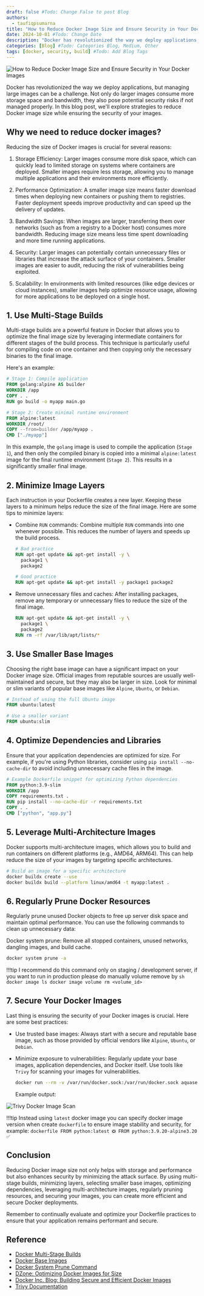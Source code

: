 ```yaml
---
draft: false #Todo: Change False to post Blog
authors: 
  - taufiqpsumarna
title: "How to Reduce Docker Image Size and Ensure Security in Your Docker Images" #Todo: Add Blog Title
date: 2024-10-01 #Todo: Change Date
description: "Docker has revolutionized the way we deploy applications, but managing large images can be a challenge." #Todo: Add Short Description / Subtitle
categories: [Blog] #Todo: Categories Blog, Medium, Other
tags: [docker, security, build] #Todo: Add Blog Tags
---
```


![How to Reduce Docker Image Size and Ensure Security in Your Docker Images](/assets/images/how-reduce-docker-image-size.png)

Docker has revolutionized the way we deploy applications, but managing large images can be a challenge. Not only do larger images consume more storage space and bandwidth, they also pose potential security risks if not managed properly. In this blog post, we'll explore strategies to reduce Docker image size while ensuring the security of your images.

## Why we need to reduce docker images?
 Reducing the size of Docker images is crucial for several reasons:

1. Storage Efficiency: Larger images consume more disk space, which can quickly lead to limited storage on systems where containers are deployed. Smaller images require less storage, allowing you to manage multiple applications and their environments more efficiently.

2. Performance Optimization: A smaller image size means faster download times when deploying new containers or pushing them to registries. Faster deployment speeds improve productivity and can speed up the delivery of updates.

3. Bandwidth Savings: When images are larger, transferring them over networks (such as from a registry to a Docker host) consumes more bandwidth. Reducing image size means less time spent downloading and more time running applications.

4. Security: Larger images can potentially contain unnecessary files or libraries that increase the attack surface of your containers. Smaller images are easier to audit, reducing the risk of vulnerabilities being exploited.

5. Scalability: In environments with limited resources (like edge devices or cloud instances), smaller images help optimize resource usage, allowing for more applications to be deployed on a single host.

## 1. Use Multi-Stage Builds
Multi-stage builds are a powerful feature in Docker that allows you to optimize the final image size by leveraging intermediate containers for different stages of the build process. This technique is particularly useful for compiling code on one container and then copying only the necessary binaries to the final image.

Here's an example:

```Dockerfile
# Stage 1: Compile application
FROM golang:alpine AS builder
WORKDIR /app
COPY . .
RUN go build -o myapp main.go

# Stage 2: Create minimal runtime environment
FROM alpine:latest
WORKDIR /root/
COPY --from=builder /app/myapp .
CMD ["./myapp"]
```

In this example, the `golang` image is used to compile the application (`Stage 1`), and then only the compiled binary is copied into a minimal `alpine:latest` image for the final runtime environment (`Stage 2`). This results in a significantly smaller final image.

## 2. Minimize Image Layers
Each instruction in your Dockerfile creates a new layer. Keeping these layers to a minimum helps reduce the size of the final image. Here are some tips to minimize layers:

- Combine `RUN` commands: Combine multiple `RUN` commands into one whenever possible. This reduces the number of layers and speeds up the build process.
  
  ```Dockerfile
  # Bad practice
  RUN apt-get update && apt-get install -y \
    package1 \
    package2
  
  # Good practice
  RUN apt-get update && apt-get install -y package1 package2
  ```

- Remove unnecessary files and caches: After installing packages, remove any temporary or unnecessary files to reduce the size of the final image.

  ```Dockerfile
  RUN apt-get update && apt-get install -y \
    package1 \
    package2
  RUN rm -rf /var/lib/apt/lists/*
  ```

## 3. Use Smaller Base Images
Choosing the right base image can have a significant impact on your Docker image size. Official images from reputable sources are usually well-maintained and secure, but they may also be larger in size. Look for minimal or slim variants of popular base images like `Alpine`, `Ubuntu`, or `Debian`.

```Dockerfile
# Instead of using the full Ubuntu image
FROM ubuntu:latest

# Use a smaller variant
FROM ubuntu:slim
```

## 4. Optimize Dependencies and Libraries
Ensure that your application dependencies are optimized for size. For example, if you're using Python libraries, consider using `pip install --no-cache-dir` to avoid including unnecessary cache files in the image.

```Dockerfile
# Example Dockerfile snippet for optimizing Python dependencies
FROM python:3.9-slim
WORKDIR /app
COPY requirements.txt .
RUN pip install --no-cache-dir -r requirements.txt
COPY . .
CMD ["python", "app.py"]
```

## 5. Leverage Multi-Architecture Images
Docker supports multi-architecture images, which allows you to build and run containers on different platforms (e.g., AMD64, ARM64). This can help reduce the size of your images by targeting specific architectures.

```sh
# Build an image for a specific architecture
docker buildx create --use
docker buildx build --platform linux/amd64 -t myapp:latest .
```

## 6. Regularly Prune Docker Resources
Regularly prune unused Docker objects to free up server disk space and maintain optimal performance. You can use the following commands to clean up unnecessary data:

Docker system prune: Remove all stopped containers, unused networks, dangling images, and build cache. 
  
  ```sh
  docker system prune -a
  ```

!!!tip
    I recommend do this command only on staging / development server, if you want to run in production please do manually volume remove by
    ```sh
    docker image ls
    docker image volume rm <volume_id>
    ```

## 7. Secure Your Docker Images
Last thing is ensuring the security of your Docker images is crucial. Here are some best practices:

- Use trusted base images: Always start with a secure and reputable base image, such as those provided by official vendors like `Alpine`, `Ubuntu`, or `Debian`.

- Minimize exposure to vulnerabilities: Regularly update your base images, application dependencies, and Docker itself. Use tools like `Trivy` for scanning your images for vulnerabilities.

  ```sh
  docker run --rm -v /var/run/docker.sock:/var/run/docker.sock aquasec/trivy:latest image --severity CRITICAL,HIGH <image_name>
  ```
  Example output:

![Trivy Docker Image Scan](/assets/images/trivy-scan-output.png)

!!!tip
    Instead using `latest` docker image you can specify docker image version when create `dockerfile` to ensure image stability and security, for example:
    ```dockerfile
    FROM python:latest ❎
    FROM python:3.9.20-alpine3.20 ✅
    ```

## Conclusion
Reducing Docker image size not only helps with storage and performance but also enhances security by minimizing the attack surface. By using multi-stage builds, minimizing layers, selecting smaller base images, optimizing dependencies, leveraging multi-architecture images, regularly pruning resources, and securing your images, you can create more efficient and secure Docker deployments.

Remember to continually evaluate and optimize your Dockerfile practices to ensure that your application remains performant and secure.

## Reference

 - [Docker Multi-Stage Builds](https://docs.docker.com/develop/develop-images/multistage-build/)
 - [Docker Base Images](https://hub.docker.com/_/ubuntu)
 - [Docker System Prune Command](https://docs.docker.com/engine/reference/commandline/system_prune/)
 - [DZone: Optimizing Docker Images for Size](https://dzone.com/articles/optimizing-docker-images-for-size)
 - [Docker Inc. Blog: Building Secure and Efficient Docker Images](https://www.docker.com/blog/intro-guide-to-building-secure-and-efficient-docker-images/)
 - [Trivy Documentation](https://aquasecurity.github.io/trivy/v0.55/)